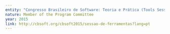 ```yaml
---
entity: "Congresso Brasileiro de Software: Teoria e Prática (Tools Session)"
nature: Member of the Program Committee
year: 2015
link: http://cbsoft.org/cbsoft2015/sessao-de-ferramentas?lang=pt
---
```

